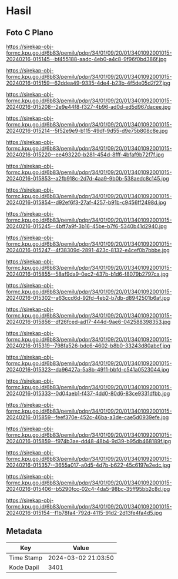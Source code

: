 # Hasil

## Foto C Plano

https://sirekap-obj-formc.kpu.go.id/6b83/pemilu/pdpr/34/01/09/20/01/3401092001015-20240216-015145--bf455188-aadc-4eb0-a4c8-9f96f0bd386f.jpg

https://sirekap-obj-formc.kpu.go.id/6b83/pemilu/pdpr/34/01/09/20/01/3401092001015-20240216-015159--62ddea49-9335-4de4-b23b-4f5de05d2f27.jpg

https://sirekap-obj-formc.kpu.go.id/6b83/pemilu/pdpr/34/01/09/20/01/3401092001015-20240216-015208--2e9e44f8-f327-4b96-ad0d-ed5d967dacee.jpg

https://sirekap-obj-formc.kpu.go.id/6b83/pemilu/pdpr/34/01/09/20/01/3401092001015-20240216-015214--5f52e9e9-b115-49df-9d55-d9e75b808c8e.jpg

https://sirekap-obj-formc.kpu.go.id/6b83/pemilu/pdpr/34/01/09/20/01/3401092001015-20240216-015220--ee493220-b281-454d-8fff-4bfaf9b72f7f.jpg

https://sirekap-obj-formc.kpu.go.id/6b83/pemilu/pdpr/34/01/09/20/01/3401092001015-20240216-015853--a2fb918c-2d7d-4aa9-9b0b-538aedc8c145.jpg

https://sirekap-obj-formc.kpu.go.id/6b83/pemilu/pdpr/34/01/09/20/01/3401092001015-20240216-015854--d92ef6f3-27af-4257-b91b-c9456ff2498d.jpg

https://sirekap-obj-formc.kpu.go.id/6b83/pemilu/pdpr/34/01/09/20/01/3401092001015-20240216-015245--4bff7a9f-3b16-45be-b7f6-5340b41d2940.jpg

https://sirekap-obj-formc.kpu.go.id/6b83/pemilu/pdpr/34/01/09/20/01/3401092001015-20240216-015247--4f38309d-2891-423c-8132-e4cef0b7bbbe.jpg

https://sirekap-obj-formc.kpu.go.id/6b83/pemilu/pdpr/34/01/09/20/01/3401092001015-20240216-015855--58af9da9-0ec2-437b-b1d6-f8079b2797ca.jpg

https://sirekap-obj-formc.kpu.go.id/6b83/pemilu/pdpr/34/01/09/20/01/3401092001015-20240216-015302--a63ccd6d-92fd-4eb2-b7db-d8942501b6af.jpg

https://sirekap-obj-formc.kpu.go.id/6b83/pemilu/pdpr/34/01/09/20/01/3401092001015-20240216-015856--df26fced-ad17-444d-9ae6-042588398353.jpg

https://sirekap-obj-formc.kpu.go.id/6b83/pemilu/pdpr/34/01/09/20/01/3401092001015-20240216-015319--798fa526-bdc6-4602-b8b0-33243d80abef.jpg

https://sirekap-obj-formc.kpu.go.id/6b83/pemilu/pdpr/34/01/09/20/01/3401092001015-20240216-015323--da96427a-5a8b-4911-bbfd-c541a0523044.jpg

https://sirekap-obj-formc.kpu.go.id/6b83/pemilu/pdpr/34/01/09/20/01/3401092001015-20240216-015333--0d04aeb1-f437-4dd0-80d6-83ce9331dfbb.jpg

https://sirekap-obj-formc.kpu.go.id/6b83/pemilu/pdpr/34/01/09/20/01/3401092001015-20240216-015859--feef370e-452c-46ba-a3de-cae5d0939efe.jpg

https://sirekap-obj-formc.kpu.go.id/6b83/pemilu/pdpr/34/01/09/20/01/3401092001015-20240216-015859--f974b3ae-dd48-48b4-9d39-b95db468189f.jpg

https://sirekap-obj-formc.kpu.go.id/6b83/pemilu/pdpr/34/01/09/20/01/3401092001015-20240216-015357--3655a017-a0d5-4d7b-b622-45c6197e2edc.jpg

https://sirekap-obj-formc.kpu.go.id/6b83/pemilu/pdpr/34/01/09/20/01/3401092001015-20240216-015406--b5290fcc-02c4-4da5-98bc-35ff95bb2c8d.jpg

https://sirekap-obj-formc.kpu.go.id/6b83/pemilu/pdpr/34/01/09/20/01/3401092001015-20240216-015154--f1b78fa4-792d-4115-91d2-2d13fe4fa4d5.jpg


## Metadata

| Key        | Value               |
| ---------- | ------------------- |
| Time Stamp | 2024-03-02 21:03:50 |
| Kode Dapil | 3401                |



